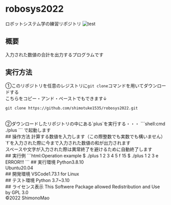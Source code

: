 # robosys2022
ロボットシステム学の練習リポジトリ
![test](https://github.com/shimotuke1535/robosys2022/actions/workflows/test.yml/badge.svg)
## 概要
入力された数値の合計を出力するプログラムです
<br>
## 実行方法
①このリポジトリを任意のレジストリに`git clone`コマンドを用いてダウンロードする
<br>
こちらをコピー・アンド・ペーストでもできます↓
```shell:cmd
git clone https://github.com/shimotuke1535/robosys2022.git
```
<br>
②ダウンロードしたリポジトリの中にある`plus`を実行する・・・
```shell:cmd
./plus
```
で起動します
<br>
## 操作方法
計算する数値を入力します（この際整数でも実数でも構いません）
<br>
`f`を入力された際に今まで入力された数値の和が出力されます
<br>
スペースや文字が入力された際は異常終了を避けるために自動終了します
<br>
## 実行例
```html:Operation example
$ ./plus 
1
2
3
4
5
f
15
$ ./plus 
1
2
3
e 
ERROR!!!
```
## 実行環境
Python3.8.10
<br>
Ubuntu20.04
<br>
## 開発環境
VSCode1.73.1 for Linux
<br>
## テスト環境
Python 3.7~3.10
<br>
## ライセンス表示
This Softwere Package allowed Redistribution and Use by GPL 3.0
<br>
©2022 ShimonoMao
